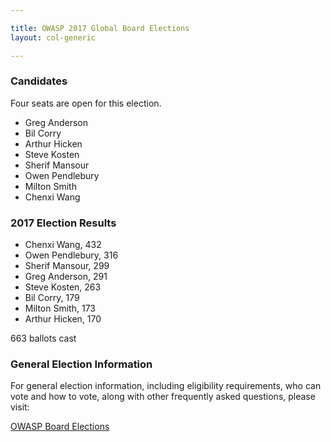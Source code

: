 ```yaml
---

title: OWASP 2017 Global Board Elections
layout: col-generic

---
```


### Candidates

Four seats are open for this election.

* Greg Anderson
* Bil Corry
* Arthur Hicken
* Steve Kosten
* Sherif Mansour
* Owen Pendlebury
* Milton Smith
* Chenxi Wang

### 2017 Election Results
* Chenxi Wang, 432 
* Owen Pendlebury, 316
* Sherif Mansour, 299
* Greg Anderson, 291
* Steve Kosten, 263
* Bil Corry, 179
* Milton Smith, 173
* Arthur Hicken, 170

663 ballots cast

### General Election Information 
For general election information, including eligibility requirements, who can vote and how to vote, along with other frequently 
asked questions, please visit:

[OWASP Board Elections](/www-board/elections)



